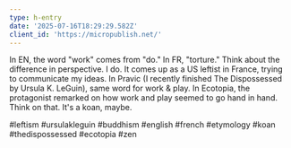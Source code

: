 ```yaml
---
type: h-entry
date: '2025-07-16T18:29:29.582Z'
client_id: 'https://micropublish.net/'
---
```

In EN, the word "work" comes from "do." In FR, "torture." Think about the difference in perspective. I do. It comes up as a US leftist in France, trying to communicate my ideas. In Pravic (I recently finished The Dispossessed by Ursula K. LeGuin), same word for work & play. In Ecotopia, the protagonist remarked on how work and play seemed to go hand in hand. Think on that. It's a koan, maybe.

#leftism #ursulakleguin #buddhism #english #french #etymology #koan #thedispossessed #ecotopia #zen
